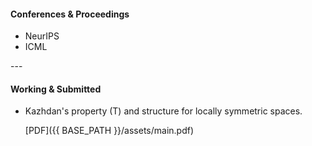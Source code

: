 
<h4><a name="Conferences & Proceedings"></a>Conferences & Proceedings</h4>
<ul>
    <li>NeurIPS</li>
    <li>ICML</li>
</ul>
---
<h4><a name="Working & Submitted"></a>Working & Submitted</h4>
<ul>
    <li>Kazhdan's property (T) and structure for locally symmetric spaces. </li>

[PDF]({{ BASE_PATH }}/assets/main.pdf)<br/>
</ul>



